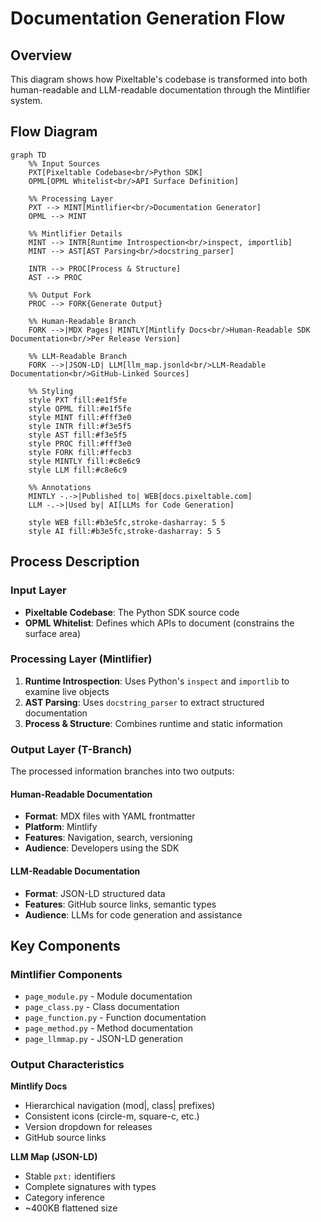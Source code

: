 # Documentation Generation Flow

## Overview
This diagram shows how Pixeltable's codebase is transformed into both human-readable and LLM-readable documentation through the Mintlifier system.

## Flow Diagram

```mermaid
graph TD
    %% Input Sources
    PXT[Pixeltable Codebase<br/>Python SDK] 
    OPML[OPML Whitelist<br/>API Surface Definition]
    
    %% Processing Layer
    PXT --> MINT[Mintlifier<br/>Documentation Generator]
    OPML --> MINT
    
    %% Mintlifier Details
    MINT --> INTR[Runtime Introspection<br/>inspect, importlib]
    MINT --> AST[AST Parsing<br/>docstring_parser]
    
    INTR --> PROC[Process & Structure]
    AST --> PROC
    
    %% Output Fork
    PROC --> FORK{Generate Output}
    
    %% Human-Readable Branch
    FORK -->|MDX Pages| MINTLY[Mintlify Docs<br/>Human-Readable SDK Documentation<br/>Per Release Version]
    
    %% LLM-Readable Branch
    FORK -->|JSON-LD| LLM[llm_map.jsonld<br/>LLM-Readable Documentation<br/>GitHub-Linked Sources]
    
    %% Styling
    style PXT fill:#e1f5fe
    style OPML fill:#e1f5fe
    style MINT fill:#fff3e0
    style INTR fill:#f3e5f5
    style AST fill:#f3e5f5
    style PROC fill:#fff3e0
    style FORK fill:#ffecb3
    style MINTLY fill:#c8e6c9
    style LLM fill:#c8e6c9
    
    %% Annotations
    MINTLY -.->|Published to| WEB[docs.pixeltable.com]
    LLM -.->|Used by| AI[LLMs for Code Generation]
    
    style WEB fill:#b3e5fc,stroke-dasharray: 5 5
    style AI fill:#b3e5fc,stroke-dasharray: 5 5
```

## Process Description

### Input Layer
- **Pixeltable Codebase**: The Python SDK source code
- **OPML Whitelist**: Defines which APIs to document (constrains the surface area)

### Processing Layer (Mintlifier)
1. **Runtime Introspection**: Uses Python's `inspect` and `importlib` to examine live objects
2. **AST Parsing**: Uses `docstring_parser` to extract structured documentation
3. **Process & Structure**: Combines runtime and static information

### Output Layer (T-Branch)
The processed information branches into two outputs:

#### Human-Readable Documentation
- **Format**: MDX files with YAML frontmatter
- **Platform**: Mintlify
- **Features**: Navigation, search, versioning
- **Audience**: Developers using the SDK

#### LLM-Readable Documentation  
- **Format**: JSON-LD structured data
- **Features**: GitHub source links, semantic types
- **Audience**: LLMs for code generation and assistance

## Key Components

### Mintlifier Components
- `page_module.py` - Module documentation
- `page_class.py` - Class documentation  
- `page_function.py` - Function documentation
- `page_method.py` - Method documentation
- `page_llmmap.py` - JSON-LD generation

### Output Characteristics

**Mintlify Docs**
- Hierarchical navigation (mod|, class| prefixes)
- Consistent icons (circle-m, square-c, etc.)
- Version dropdown for releases
- GitHub source links

**LLM Map (JSON-LD)**
- Stable `pxt:` identifiers
- Complete signatures with types
- Category inference
- ~400KB flattened size